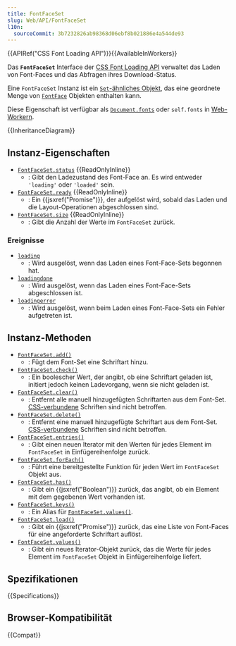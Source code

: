```yaml
---
title: FontFaceSet
slug: Web/API/FontFaceSet
l10n:
  sourceCommit: 3b7232826ab98368d06ebf8b021886e4a544de93
---
```


{{APIRef("CSS Font Loading API")}}{{AvailableInWorkers}}

Das **`FontFaceSet`** Interface der [CSS Font Loading API](/de/docs/Web/API/CSS_Font_Loading_API) verwaltet das Laden von Font-Faces und das Abfragen ihres Download-Status.

Eine `FontFaceSet` Instanz ist ein [`Set`-ähnliches Objekt](/de/docs/Web/JavaScript/Reference/Global_Objects/Set#set-like_browser_apis), das eine geordnete Menge von [`FontFace`](/de/docs/Web/API/FontFace) Objekten enthalten kann.

Diese Eigenschaft ist verfügbar als [`Document.fonts`](/de/docs/Web/API/Document/fonts) oder `self.fonts` in [Web-Workern](/de/docs/Web/API/Web_Workers_API).

{{InheritanceDiagram}}

## Instanz-Eigenschaften

- [`FontFaceSet.status`](/de/docs/Web/API/FontFaceSet/status) {{ReadOnlyInline}}
  - : Gibt den Ladezustand des Font-Face an. Es wird entweder `'loading'` oder `'loaded'` sein.
- [`FontFaceSet.ready`](/de/docs/Web/API/FontFaceSet/ready) {{ReadOnlyInline}}
  - : Ein {{jsxref("Promise")}}, der aufgelöst wird, sobald das Laden und die Layout-Operationen abgeschlossen sind.
- [`FontFaceSet.size`](/de/docs/Web/API/FontFaceSet/size) {{ReadOnlyInline}}
  - : Gibt die Anzahl der Werte im `FontFaceSet` zurück.

### Ereignisse

- [`loading`](/de/docs/Web/API/FontFaceSet/loading_event)
  - : Wird ausgelöst, wenn das Laden eines Font-Face-Sets begonnen hat.
- [`loadingdone`](/de/docs/Web/API/FontFaceSet/loadingdone_event)
  - : Wird ausgelöst, wenn das Laden eines Font-Face-Sets abgeschlossen ist.
- [`loadingerror`](/de/docs/Web/API/FontFaceSet/loadingerror_event)
  - : Wird ausgelöst, wenn beim Laden eines Font-Face-Sets ein Fehler aufgetreten ist.

## Instanz-Methoden

- [`FontFaceSet.add()`](/de/docs/Web/API/FontFaceSet/add)
  - : Fügt dem Font-Set eine Schriftart hinzu.
- [`FontFaceSet.check()`](/de/docs/Web/API/FontFaceSet/check)
  - : Ein boolescher Wert, der angibt, ob eine Schriftart geladen ist, initiert jedoch keinen Ladevorgang, wenn sie nicht geladen ist.
- [`FontFaceSet.clear()`](/de/docs/Web/API/FontFaceSet/clear)
  - : Entfernt alle manuell hinzugefügten Schriftarten aus dem Font-Set. [CSS-verbundene](https://www.w3.org/TR/css-font-loading-3/#css-connected) Schriften sind nicht betroffen.
- [`FontFaceSet.delete()`](/de/docs/Web/API/FontFaceSet/delete)
  - : Entfernt eine manuell hinzugefügte Schriftart aus dem Font-Set. [CSS-verbundene](https://www.w3.org/TR/css-font-loading-3/#css-connected) Schriften sind nicht betroffen.
- [`FontFaceSet.entries()`](/de/docs/Web/API/FontFaceSet/entries)
  - : Gibt einen neuen Iterator mit den Werten für jedes Element im `FontFaceSet` in Einfügereihenfolge zurück.
- [`FontFaceSet.forEach()`](/de/docs/Web/API/FontFaceSet/forEach)
  - : Führt eine bereitgestellte Funktion für jeden Wert im `FontFaceSet` Objekt aus.
- [`FontFaceSet.has()`](/de/docs/Web/API/FontFaceSet/has)
  - : Gibt ein {{jsxref("Boolean")}} zurück, das angibt, ob ein Element mit dem gegebenen Wert vorhanden ist.
- [`FontFaceSet.keys()`](/de/docs/Web/API/FontFaceSet/keys)
  - : Ein Alias für [`FontFaceSet.values()`](/de/docs/Web/API/FontFaceSet/values).
- [`FontFaceSet.load()`](/de/docs/Web/API/FontFaceSet/load)
  - : Gibt ein {{jsxref("Promise")}} zurück, das eine Liste von Font-Faces für eine angeforderte Schriftart auflöst.
- [`FontFaceSet.values()`](/de/docs/Web/API/FontFaceSet/values)
  - : Gibt ein neues Iterator-Objekt zurück, das die Werte für jedes Element im `FontFaceSet` Objekt in Einfügereihenfolge liefert.

## Spezifikationen

{{Specifications}}

## Browser-Kompatibilität

{{Compat}}
